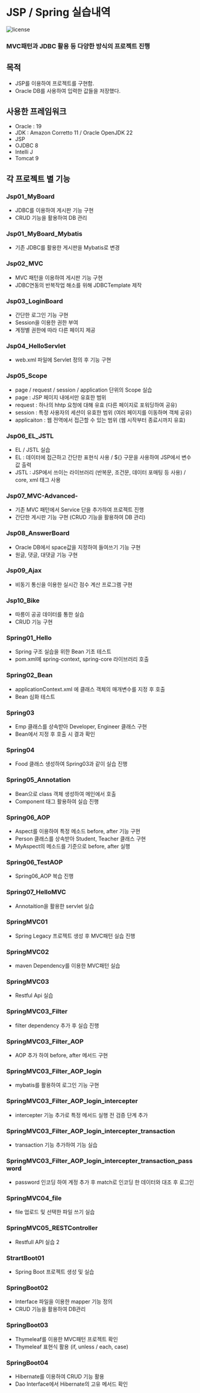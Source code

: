 # JSP / Spring 실습내역

![license](https://img.shields.io/badge/license-MIT-blue)



### MVC패턴과 JDBC 활용 등 다양한 방식의 프로젝트 진행



## 목적

* JSP를 이용하여 프로젝트를 구현함.
* Oracle DB를 사용하여 입력한 값들을 저장했다.



## 사용한 프레임워크

* Oracle : 19
* JDK : Amazon Corretto 11 / Oracle OpenJDK 22
* JSP
* OJDBC 8
* Intelli J
* Tomcat 9


## 각 프로젝트 별 기능

### Jsp01_MyBoard
* JDBC를 이용하여 게시판 기능 구현
* CRUD 기능을 활용하여 DB 관리


### Jsp01_MyBoard_Mybatis
* 기존 JDBC를 활용한 게시판을 Mybatis로 변경


### Jsp02_MVC
* MVC 패턴을 이용하여 게시판 기능 구현
* JDBC연동의 반복작업 해소를 위해 JDBCTemplate 제작


### Jsp03_LoginBoard
* 간단한 로그인 기능 구현
* Session을 이용한 권한 부여
* 계정별 권한에 따라 다른 페이지 제공


### Jsp04_HelloServlet
* web.xml 파일에 Servlet 정의 후 기능 구현


### Jsp05_Scope
* page / request / session / application 단위의 Scope 실습
* page : JSP 페이지 내에서만 유효한 범위
* request : 하나의 hhtp 요청에 대해 유효 (다른 페이지로 포워딩하여 공유)
* session : 특정 사용자의 세션이 유효한 범위 (여러 페이지를 이동하며 객체 공유)
* applicaiton : 웹 전역에서 접근할 수 있는 범위 (웹 시작부터 종료시까지 유효) 


### Jsp06_EL_JSTL
* EL / JSTL 실습
* EL : 데이터에 접근하고 간단한 표현식 사용 / ${} 구문을 사용하여 JSP에서 변수 값 출력
* JSTL : JSP에서 쓰이는 라이브러리 (반복문, 조건문, 데이터 포매팅 등 사용) / core, xml 태그 사용


### Jsp07_MVC-Advanced-
* 기존 MVC 패턴에서 Service 단을 추가하여 프로젝트 진행
* 간단한 게시판 기능 구현 (CRUD 기능을 활용하여 DB 관리)

### Jsp08_AnswerBoard
* Oracle DB에서 space값을 지정하여 들여쓰기 기능 구현
* 원글, 댓글, 대댓글 기능 구현


### Jsp09_Ajax
* 비동기 통신을 이용한 실시간 점수 계산 프로그램 구현


### Jsp10_Bike
* 따릉이 공공 데이터를 통한 실습
* CRUD 기능 구현


### Spring01_Hello
* Spring 구조 실습을 위한 Bean 기초 테스트
* pom.xml에 spring-context, spring-core 라이브러리 호출

### Spring02_Bean
* applicationContext.xml 에 클래스 객체의 매개변수를 지정 후 호출
* Bean 심화 테스트

### Spring03
* Emp 클래스를 상속받아 Developer, Engineer 클래스 구현
* Bean에서 지정 후 호출 시 결과 확인

### Spring04
* Food 클래스 생성하여 Spring03과 같이 실습 진행


### Spring05_Annotation
* Bean으로 class 객체 생성하여 메인에서 호출
* Component 태그 활용하여 실습 진행


### Spring06_AOP
* Aspect를 이용하여 특정 메소드 before, after 기능 구현
* Person 클래스를 상속받아 Student, Teacher 클래스 구현
* MyAspect의 메소드를 기준으로 before, after 실행


### Spring06_TestAOP
* Spring06_AOP 복습 진행


### Spring07_HelloMVC
* Annotaition을 활용한 servlet 실습


### SpringMVC01
* Spring Legacy 프로젝트 생성 후 MVC패턴 실습 진행


### SpringMVC02
* maven Dependency를 이용한 MVC패턴 실습


### SpringMVC03
* Restful Api 실습


### SpringMVC03_Filter
* filter dependency 추가 후 실습 진행


### SpringMVC03_Filter_AOP
* AOP 추가 하여 before, after 메서드 구현


### SpringMVC03_Filter_AOP_login
* mybatis를 활용하여 로그인 기능 구현

### SpringMVC03_Filter_AOP_login_intercepter
* intercepter 기능 추가로 특정 메서드 실행 전 검증 단계 추가


### SpringMVC03_Filter_AOP_login_intercepter_transaction
* transaction 기능 추가하여 기능 실습


### SpringMVC03_Filter_AOP_login_intercepter_transaction_password
* password 인코딩 하여 계정 추가 후 match로 인코딩 한 데이터와 대조 후 로그인

### SpringMVC04_file
* file 업로드 및 선택한 파일 쓰기 실습


### SpringMVC05_RESTController
* Restfull API 실습 2


### StrartBoot01
* Spring Boot 프로젝트 생성 및 실습


### SpringBoot02
* Interface 파일을 이용한 mapper 기능 정의
* CRUD 기능을 활용하여 DB관리


### SpringBoot03
* Thymeleaf를 이용한 MVC패턴 프로젝트 확인
* Thymeleaf 표현식 활용 (if, unless / each, case)


### SpringBoot04
* Hibernate를 이용하여 CRUD 기능 활용
* Dao Interface에서 Hibernate의 고유 메서드 확인

